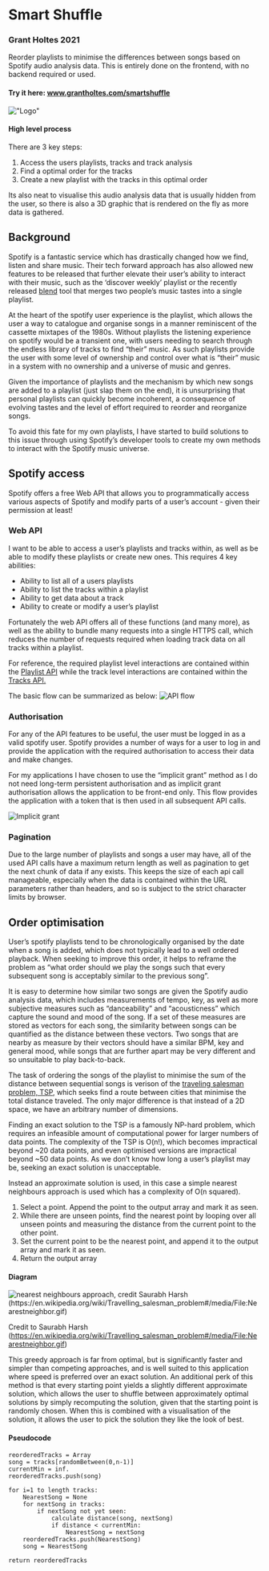 # Smart Shuffle
### Grant Holtes 2021
Reorder playlists to minimise the differences between songs based on Spotify audio analysis data. This is entirely done on the frontend, with no backend required or used.

#### Try it here: www.grantholtes.com/smartshuffle

!["Logo"](Images/mainLogo.png)
 
#### High level process
There are 3 key steps:
1. Access the users playlists, tracks and track analysis
2. Find a optimal order for the tracks
3. Create a new playlist with the tracks in this optimal order
 
Its also neat to visualise this audio analysis data that is usually hidden from the user, so there is also a 3D graphic that is rendered on the fly as more data is gathered.
 
## Background
Spotify is a fantastic service which has drastically changed how we find, listen and share music. Their tech forward approach has also allowed new features to be  released that further elevate their user’s ability to interact with their music, such as the ‘discover weekly’ playlist or the recently released [blend](https://newsroom.spotify.com/2021-08-31/how-spotifys-newest-personalized-experience-blend-creates-a-playlist-for-you-and-your-bestie/) tool that merges two people’s music tastes into a single playlist. 

At the heart of the spotify user experience is the playlist, which allows the user a way to catalogue and organise songs in a manner reminiscent of the cassette mixtapes of the 1980s. Without playlists the listening experience on spotify would be a transient one, with users needing to search through the endless library of tracks to find “their” music. As such playlists provide the user with some level of ownership and control over what is “their” music in a system with no ownership and a universe of music and genres. 

Given the importance of playlists and the mechanism by which new songs are added to a playlist (just slap them on the end), it is unsurprising that personal playlists can quickly become incoherent, a consequence of evolving tastes and the level of effort required to reorder and reorganize songs. 

To avoid this fate for my own playlists, I have started to build solutions to this issue through using Spotify’s developer tools to create my own methods to interact with the Spotify music universe. 


## Spotify access
Spotify offers a free Web API that allows you to programmatically access various aspects of Spotify and modify parts of a user’s account - given their permission at least!

### Web API
I want to be able to access a user’s playlists and tracks within, as well as be able to modify these playlists or create new ones. This requires 4 key abilities:
* Ability to list all of a users playlists
* Ability to list the tracks within a playlist
* Ability to get data about a track
* Ability to create or modify a user’s playlist

Fortunately the web API offers all of these functions (and many more), as well as the ability to bundle many requests into a single HTTPS call, which reduces the number of requests required when loading track data on all tracks within a playlist.

For reference, the required playlist level interactions are contained within the [Playlist API](https://developer.spotify.com/documentation/web-api/reference/#category-playlists) while the track level interactions are contained within the [Tracks API.](https://developer.spotify.com/documentation/web-api/reference/#category-tracks)

The basic flow can be summarized as below:
![API flow](Images/apiFlowUML.png "API flow with the Spotify Web API")

### Authorisation  
For any of the API features to be useful, the user must be logged in as a valid spotify user. Spotify provides a number of ways for a user to log in and provide the application with the required authorisation to access their data and make changes. 

For my applications I have chosen to use the “implicit grant” method as I do not need long-term persistent authorisation and as implicit grant authorisation allows the application to be front-end only. This flow provides the application with a token that is then used in all subsequent API calls.

![Implicit grant](Images/implictGrantUML.png "Implicit grant flow with the Spotify Web API")

### Pagination 
Due to the large number of playlists and songs a user may have, all of the used API calls have a maximum return length as well as pagination to get the next chunk of data if any exists. This keeps the size of each api call manageable, especially when the data is contained within the URL parameters rather than headers, and so is subject to the strict character limits by browser. 

## Order optimisation
User’s spotify playlists tend to be chronologically organised by the date when a song is added, which does not typically lead to a well ordered playback. When seeking to improve this order, it helps to reframe the problem as “what order should we play the songs such that every subsequent song is acceptably similar to the previous song”. 

It is easy to determine how similar two songs are given the Spotify audio analysis data, which includes measurements of tempo, key, as well as more subjective measures such as “danceability” and “acousticness” which capture the sound and mood of the song. If a set of these measures are stored as vectors for each song, the similarity between songs can be quantified as the distance between these vectors. Two songs that are nearby as measure by their vectors should have a similar BPM, key and general mood, while songs that are further apart may be very different and so unsuitable to play back-to-back.

The task of ordering the songs of the playlist to minimise the sum of the distance between sequential songs is verison of the [traveling salesman problem, TSP](https://en.wikipedia.org/wiki/Travelling_salesman_problem), which seeks find a route between cities that minimise the total distance traveled. The only major difference is that instead of a 2D space, we have an arbitrary number of dimensions.

Finding an exact solution to the TSP is a famously NP-hard problem, which requires an infeasible amount of computational power for larger numbers of data points. The complexity of the TSP is O(n!), which becomes impractical beyond ~20 data points, and even optimised versions are impractical beyond ~50 data points.  As we don’t know how long a user’s playlist may be, seeking an exact solution is unacceptable. 

Instead an approximate solution is used, in this case a simple nearest neighbours approach is used which has a complexity of O(n squared). 

1. Select a point. Append the point to the output array and mark it as seen.
2. While there are unseen points, find the nearest point by looping over all unseen points and measuring the distance from the current point to the other point. 
3. Set the current point to be the nearest point, and append it to the output array and mark it as seen.
4. Return the output array

#### Diagram
![nearest neighbours approach, credit Saurabh Harsh (https://en.wikipedia.org/wiki/Travelling_salesman_problem#/media/File:Nearestneighbor.gif)](Images/Nearestneighbor.gif "nearest neighbours approach, showing how each start point yields its own solution")

Credit to Saurabh Harsh (https://en.wikipedia.org/wiki/Travelling_salesman_problem#/media/File:Nearestneighbor.gif)

This greedy approach is far from optimal, but is significantly faster and simpler than competing approaches, and is well suited to this application where speed is preferred over an exact solution. An additional perk of this method is that every starting point yields a slightly different approximate solution, which allows the user to shuffle between approximately optimal solutions by simply recomputing the solution, given that the starting point is randomly chosen. When this is combined with a visualisation of the solution, it allows the user to pick the solution they like the look of best. 

#### Pseudocode 
```
reorderedTracks = Array
song = tracks[randomBetween(0,n-1)]
currentMin = inf.
reorderedTracks.push(song)

for i=1 to length tracks:
    NearestSong = None
    for nextSong in tracks:
        if nextSong not yet seen:
            calculate distance(song, nextSong)
            if distance < currentMin:
                NearestSong = nextSong
    reorderedTracks.push(NearestSong)
    song = NearestSong

return reorderedTracks
```
